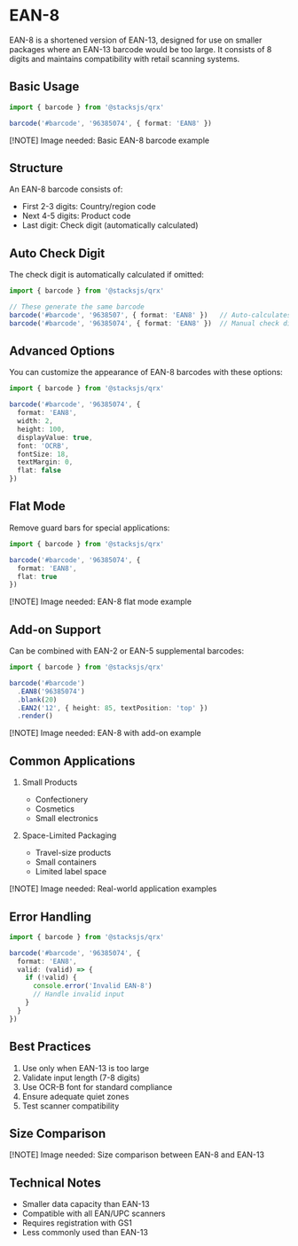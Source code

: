 # EAN-8

EAN-8 is a shortened version of EAN-13, designed for use on smaller packages where an EAN-13 barcode would be too large. It consists of 8 digits and maintains compatibility with retail scanning systems.

## Basic Usage

```ts
import { barcode } from '@stacksjs/qrx'

barcode('#barcode', '96385074', { format: 'EAN8' })
```

[!NOTE] Image needed: Basic EAN-8 barcode example

## Structure

An EAN-8 barcode consists of:

- First 2-3 digits: Country/region code
- Next 4-5 digits: Product code
- Last digit: Check digit (automatically calculated)

## Auto Check Digit

The check digit is automatically calculated if omitted:

```ts
import { barcode } from '@stacksjs/qrx'

// These generate the same barcode
barcode('#barcode', '9638507', { format: 'EAN8' })   // Auto-calculates check digit
barcode('#barcode', '96385074', { format: 'EAN8' })  // Manual check digit
```

## Advanced Options

You can customize the appearance of EAN-8 barcodes with these options:

```ts
import { barcode } from '@stacksjs/qrx'

barcode('#barcode', '96385074', {
  format: 'EAN8',
  width: 2,
  height: 100,
  displayValue: true,
  font: 'OCRB',
  fontSize: 18,
  textMargin: 0,
  flat: false
})
```

## Flat Mode

Remove guard bars for special applications:

```ts
import { barcode } from '@stacksjs/qrx'

barcode('#barcode', '96385074', {
  format: 'EAN8',
  flat: true
})
```

[!NOTE] Image needed: EAN-8 flat mode example

## Add-on Support

Can be combined with EAN-2 or EAN-5 supplemental barcodes:

```ts
import { barcode } from '@stacksjs/qrx'

barcode('#barcode')
  .EAN8('96385074')
  .blank(20)
  .EAN2('12', { height: 85, textPosition: 'top' })
  .render()
```

[!NOTE] Image needed: EAN-8 with add-on example

## Common Applications

1. Small Products
   - Confectionery
   - Cosmetics
   - Small electronics

2. Space-Limited Packaging
   - Travel-size products
   - Small containers
   - Limited label space

[!NOTE] Image needed: Real-world application examples

## Error Handling

```ts
import { barcode } from '@stacksjs/qrx'

barcode('#barcode', '96385074', {
  format: 'EAN8',
  valid: (valid) => {
    if (!valid) {
      console.error('Invalid EAN-8')
      // Handle invalid input
    }
  }
})
```

## Best Practices

1. Use only when EAN-13 is too large
2. Validate input length (7-8 digits)
3. Use OCR-B font for standard compliance
4. Ensure adequate quiet zones
5. Test scanner compatibility

## Size Comparison

[!NOTE] Image needed: Size comparison between EAN-8 and EAN-13

## Technical Notes

- Smaller data capacity than EAN-13
- Compatible with all EAN/UPC scanners
- Requires registration with GS1
- Less commonly used than EAN-13
